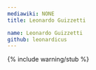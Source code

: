 ```yaml
---
mediawiki: NONE
title: Leonardo Guizzetti

name: Leonardo Guizzetti
github: leonardicus
---
```


{% include warning/stub %}
